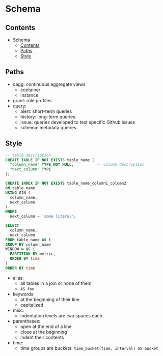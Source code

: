 # Schema

## Contents

- [Schema](#schema)
  - [Contents](#contents)
  - [Paths](#paths)
  - [Style](#style)

## Paths

- cagg: continuous aggregate views
  - container
  - instance
- grant: role profiles
- query:
  - alert: short-term queries
  - history: long-term queries
  - issue: queries developed to test specific Github issues
  - schema: metadata queries

## Style

```sql
-- table description
CREATE TABLE IF NOT EXISTS table_name (
  "column_name" TYPE NOT NULL,          -- column description
  "next_column" TYPE
);

CREATE INDEX IF NOT EXISTS table_name_column1_column2
ON table_name
USING GIN (
  column_name,
  next_column
)
WHERE
  next_column = 'some literal';

SELECT
  column_name,
  next_column
FROM table_name AS t
GROUP BY column_name
WINDOW w AS (
  PARTITION BY metric,
  ORDER BY time
)
ORDER BY time
```

- alias:
  - all tables in a join or none of them
  - `AS foo`
- keywords:
  - at the beginning of their line
  - capitalized
- misc:
  - indentation levels are two spaces each
- parentheses:
  - open at the end of a line
  - close at the beginning
  - indent their contents
- time:
  - time groups are buckets: `time_bucket(time, interval) AS bucket`
